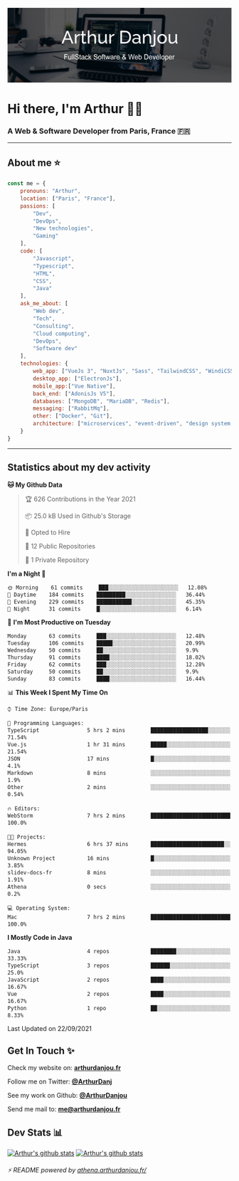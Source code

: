 ![Banner](./assets/Banner.png)

# Hi there, I'm Arthur 🙋‍♂️
### A Web & Software Developer from Paris, France 🇫🇷

---
## About me ⭐

```javascript
const me = {
    pronouns: "Arthur", 
    location: ["Paris", "France"],
    passions: [
        "Dev", 
        "DevOps", 
        "New technologies",
        "Gaming"
    ],
    code: [
        "Javascript", 
        "Typescript", 
        "HTML", 
        "CSS", 
        "Java"
    ],
    ask_me_about: [
        "Web dev", 
        "Tech", 
        "Consulting", 
        "Cloud computing", 
        "DevOps",
        "Software dev"
    ],
    technologies: {
        web_app: ["VueJs 3", "NuxtJs", "Sass", "TailwindCSS", "WindiCSS"],
        desktop_app: ["ElectronJs"],
        mobile_app:["Vue Native"],
        back_end: ["AdonisJs V5"],
        databases: ["MongoDB", "MariaDB", "Redis"],
        messaging: ["RabbitMq"],
        other: ["Docker", "Git"],
        architecture: ["microservices", "event-driven", "design system pattern"]
    }
}
```
---

## Statistics about my dev activity

<!--START_SECTION:waka-->
**🐱 My Github Data** 

> 🏆 626 Contributions in the Year 2021
 > 
> 📦 25.0 kB Used in Github's Storage 
 > 
> 💼 Opted to Hire
 > 
> 📜 12 Public Repositories 
 > 
> 🔑 1 Private Repository 
 > 
**I'm a Night 🦉** 

```text
🌞 Morning    61 commits     ███░░░░░░░░░░░░░░░░░░░░░░   12.08% 
🌆 Daytime    184 commits    █████████░░░░░░░░░░░░░░░░   36.44% 
🌃 Evening    229 commits    ███████████░░░░░░░░░░░░░░   45.35% 
🌙 Night      31 commits     █░░░░░░░░░░░░░░░░░░░░░░░░   6.14%

```
📅 **I'm Most Productive on Tuesday** 

```text
Monday       63 commits     ███░░░░░░░░░░░░░░░░░░░░░░   12.48% 
Tuesday      106 commits    █████░░░░░░░░░░░░░░░░░░░░   20.99% 
Wednesday    50 commits     ██░░░░░░░░░░░░░░░░░░░░░░░   9.9% 
Thursday     91 commits     ████░░░░░░░░░░░░░░░░░░░░░   18.02% 
Friday       62 commits     ███░░░░░░░░░░░░░░░░░░░░░░   12.28% 
Saturday     50 commits     ██░░░░░░░░░░░░░░░░░░░░░░░   9.9% 
Sunday       83 commits     ████░░░░░░░░░░░░░░░░░░░░░   16.44%

```


📊 **This Week I Spent My Time On** 

```text
⌚︎ Time Zone: Europe/Paris

💬 Programming Languages: 
TypeScript               5 hrs 2 mins        ██████████████████░░░░░░░   71.54% 
Vue.js                   1 hr 31 mins        █████░░░░░░░░░░░░░░░░░░░░   21.54% 
JSON                     17 mins             █░░░░░░░░░░░░░░░░░░░░░░░░   4.1% 
Markdown                 8 mins              ░░░░░░░░░░░░░░░░░░░░░░░░░   1.9% 
Other                    2 mins              ░░░░░░░░░░░░░░░░░░░░░░░░░   0.54%

🔥 Editors: 
WebStorm                 7 hrs 2 mins        █████████████████████████   100.0%

🐱‍💻 Projects: 
Hermes                   6 hrs 37 mins       ███████████████████████░░   94.05% 
Unknown Project          16 mins             █░░░░░░░░░░░░░░░░░░░░░░░░   3.85% 
slidev-docs-fr           8 mins              ░░░░░░░░░░░░░░░░░░░░░░░░░   1.91% 
Athena                   0 secs              ░░░░░░░░░░░░░░░░░░░░░░░░░   0.2%

💻 Operating System: 
Mac                      7 hrs 2 mins        █████████████████████████   100.0%

```

**I Mostly Code in Java** 

```text
Java                     4 repos             ████████░░░░░░░░░░░░░░░░░   33.33% 
TypeScript               3 repos             ██████░░░░░░░░░░░░░░░░░░░   25.0% 
JavaScript               2 repos             ████░░░░░░░░░░░░░░░░░░░░░   16.67% 
Vue                      2 repos             ████░░░░░░░░░░░░░░░░░░░░░   16.67% 
Python                   1 repo              ██░░░░░░░░░░░░░░░░░░░░░░░   8.33%

```



 Last Updated on 22/09/2021
<!--END_SECTION:waka-->

## Get In Touch ✨
Check my website on: [**arthurdanjou.fr**](https://arthurdanjou.fr)

Follow me on Twitter: [**@ArthurDanj**](https://twitter.com/ArthurDanj)

See my work on Github: [**@ArthurDanjou**](https://github.com/ArthurDanjou)

Send me mail to: [**me@arthurdanjou.fr**](mailto:me@arthurdanjou.fr)

## Dev Stats 📊

[![Arthur's github stats](https://github-readme-stats.vercel.app/api?count_private=true&show_icons=true&theme=dracula&username=arthurdanjou)](https://github.com/anuraghazra/github-readme-stats)
[![Arthur's github stats](https://github-readme-stats.vercel.app/api/top-langs/?count_private=true&show_icons=true&theme=dracula&username=arthurdanjou&layout=compact)](https://github.com/anuraghazra/github-readme-stats)

###### ⚡ README powered by [athena.arthurdanjou.fr/](https://athena.arthurdanjou.fr)
